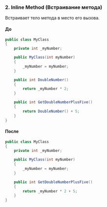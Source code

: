 ### 2. Inline Method (Встраивание метода)
Встраивает тело метода в место его вызова.

#### До
```cs
public class MyClass
{
    private int _myNumber;

    public MyClass(int myNumber)
    {
        _myNumber = myNumber;
    }

    public int DoubleNumber()
    {
        return _myNumber * 2;
    }

    public int GetDoubleNumberPlusFive()
    {
        return DoubleNumber() + 5;
    }
}
```

#### После
```cs
public class MyClass
{
    private int _myNumber;

    public MyClass(int myNumber)
    {
        _myNumber = myNumber;
    }

    public int GetDoubleNumberPlusFive()
    {
        return _myNumber * 2 + 5;
    }
}
```
